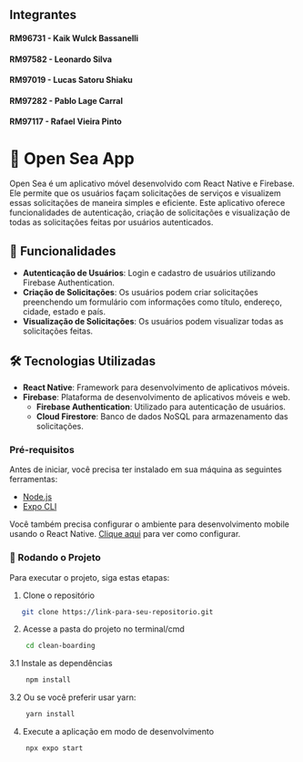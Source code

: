 ## Integrantes
#### RM96731 - Kaik Wulck Bassanelli
#### RM97582 - Leonardo Silva
#### RM97019 - Lucas Satoru Shiaku
#### RM97282 - Pablo Lage Carral
#### RM97117 - Rafael Vieira Pinto

# 📌 Open Sea App

Open Sea é um aplicativo móvel desenvolvido com React Native e Firebase. Ele permite que os usuários façam solicitações de serviços e visualizem essas solicitações de maneira simples e eficiente. Este aplicativo oferece funcionalidades de autenticação, criação de solicitações e visualização de todas as solicitações feitas por usuários autenticados.

## 🚀 Funcionalidades

- **Autenticação de Usuários**: Login e cadastro de usuários utilizando Firebase Authentication.
- **Criação de Solicitações**: Os usuários podem criar solicitações preenchendo um formulário com informações como título, endereço, cidade, estado e país.
- **Visualização de Solicitações**: Os usuários podem visualizar todas as solicitações feitas.

## 🛠 Tecnologias Utilizadas

- **React Native**: Framework para desenvolvimento de aplicativos móveis.
- **Firebase**: Plataforma de desenvolvimento de aplicativos móveis e web.
  - **Firebase Authentication**: Utilizado para autenticação de usuários.
  - **Cloud Firestore**: Banco de dados NoSQL para armazenamento das solicitações.

### Pré-requisitos
Antes de iniciar, você precisa ter instalado em sua máquina as seguintes ferramentas:
- [Node.js](https://nodejs.org/en/)
- [Expo CLI](https://expo.dev/tools#cli)

Você também precisa configurar o ambiente para desenvolvimento mobile usando o React Native. [Clique aqui](https://reactnative.dev/docs/environment-setup) para ver como configurar.

### 🚀 Rodando o Projeto
Para executar o projeto, siga estas etapas:

1. Clone o repositório
```bash
   git clone https://link-para-seu-repositorio.git 
```

2. Acesse a pasta do projeto no terminal/cmd
```bash
    cd clean-boarding
```

3.1 Instale as dependências
```bash
    npm install
```
3.2 Ou se você preferir usar yarn:
```bash
    yarn install
```

4. Execute a aplicação em modo de desenvolvimento
```bash
    npx expo start
```
